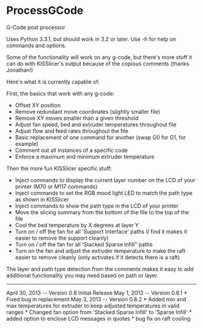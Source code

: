 ProcessGCode
============

G-Code post processor

Uses Python 3.3.1, but should work in 3.2 or later.   Use -h for help on commands and options.

Some of the functionality will work on any g-code, but there's more stuff it can do with KISSlicer's output because of the copious comments (thanks Jonathan!) 

Here's what it is currently capable of:

First, the basics that work with any g-code:

* Offset XY position
* Remove redundant move coordinates (slightly smaller file) 
* Remove XY moves smaller than a given threshold
* Adjust fan speed, bed and extruder temperatures throughout file
* Adjust flow and feed rates throughout the file
* Basic replacement of one command for another (swap G0 for G1, for example)
* Comment out all instances of a specific code
* Enforce a maximum and minimum extruder temperature

Then the more fun KISSlicer specific stuff:

* Inject commands to display the current layer number on the LCD of your printer (M70 or M117 commands)
* Inject commands to set the RGB mood light LED to match the path type as shown in KISSlicer
* Inject commands to show the path type in the LCD of your printer
* Move the slicing summary from the bottom of the file to the top of the file
* Cool the bed temperature by X degrees at layer Y
* Turn on / off the fan for all 'Support Interface' paths (I find it makes it easier to remove the support cleanly)
* Turn on / off the fan for all 'Stacked Sparse Infill" paths
* Turn on the fan and adjust the extruder temperature to make the raft easier to remove cleanly (only activates if it detects there is a raft)

The layer and path type detection from the comments makes it easy to add additional functionality you may need based on path or layer.

----------
April 30, 2013 -- Version 0.8 Initial Release
May 1, 2013 -- Version 0.8.1 
	* Fixed bug in replacement
May 3, 2013 -- Version 0.8.2 
	* Added min and max temperatures for extruder to keep adjusted temperatures in valid ranges
	* Changed fan option from 'Stacked Sparse Infill' to 'Sparse Infill'
	* added option to enclose LCD messages in quotes
	* bug fix on raft cooling
	
